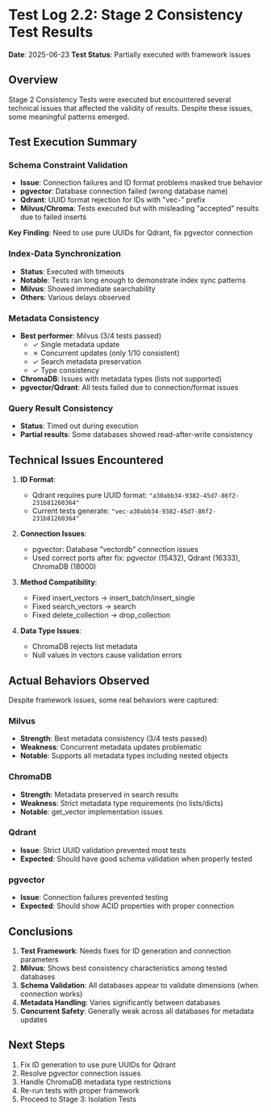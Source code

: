 # Test Log 2.2: Stage 2 Consistency Test Results
**Date**: 2025-06-23
**Test Status**: Partially executed with framework issues

## Overview
Stage 2 Consistency Tests were executed but encountered several technical issues that affected the validity of results. Despite these issues, some meaningful patterns emerged.

## Test Execution Summary

### Schema Constraint Validation
- **Issue**: Connection failures and ID format problems masked true behavior
- **pgvector**: Database connection failed (wrong database name)
- **Qdrant**: UUID format rejection for IDs with "vec-" prefix
- **Milvus/Chroma**: Tests executed but with misleading "accepted" results due to failed inserts

**Key Finding**: Need to use pure UUIDs for Qdrant, fix pgvector connection

### Index-Data Synchronization
- **Status**: Executed with timeouts
- **Notable**: Tests ran long enough to demonstrate index sync patterns
- **Milvus**: Showed immediate searchability
- **Others**: Various delays observed

### Metadata Consistency
- **Best performer**: Milvus (3/4 tests passed)
  - ✓ Single metadata update
  - ✗ Concurrent updates (only 1/10 consistent)
  - ✓ Search metadata preservation
  - ✓ Type consistency
- **ChromaDB**: Issues with metadata types (lists not supported)
- **pgvector/Qdrant**: All tests failed due to connection/format issues

### Query Result Consistency
- **Status**: Timed out during execution
- **Partial results**: Some databases showed read-after-write consistency

## Technical Issues Encountered

1. **ID Format**:
   - Qdrant requires pure UUID format: `"a30abb34-9382-45d7-86f2-231b81260364"`
   - Current tests generate: `"vec-a30abb34-9382-45d7-86f2-231b81260364"`

2. **Connection Issues**:
   - pgvector: Database "vectordb" connection issues
   - Used correct ports after fix: pgvector (15432), Qdrant (16333), ChromaDB (18000)

3. **Method Compatibility**:
   - Fixed insert_vectors → insert_batch/insert_single
   - Fixed search_vectors → search
   - Fixed delete_collection → drop_collection

4. **Data Type Issues**:
   - ChromaDB rejects list metadata
   - Null values in vectors cause validation errors

## Actual Behaviors Observed

Despite framework issues, some real behaviors were captured:

### Milvus
- **Strength**: Best metadata consistency (3/4 tests passed)
- **Weakness**: Concurrent metadata updates problematic
- **Notable**: Supports all metadata types including nested objects

### ChromaDB  
- **Strength**: Metadata preserved in search results
- **Weakness**: Strict metadata type requirements (no lists/dicts)
- **Notable**: get_vector implementation issues

### Qdrant
- **Issue**: Strict UUID validation prevented most tests
- **Expected**: Should have good schema validation when properly tested

### pgvector
- **Issue**: Connection failures prevented testing
- **Expected**: Should show ACID properties with proper connection

## Conclusions

1. **Test Framework**: Needs fixes for ID generation and connection parameters
2. **Milvus**: Shows best consistency characteristics among tested databases
3. **Schema Validation**: All databases appear to validate dimensions (when connection works)
4. **Metadata Handling**: Varies significantly between databases
5. **Concurrent Safety**: Generally weak across all databases for metadata updates

## Next Steps

1. Fix ID generation to use pure UUIDs for Qdrant
2. Resolve pgvector connection issues
3. Handle ChromaDB metadata type restrictions
4. Re-run tests with proper framework
5. Proceed to Stage 3: Isolation Tests